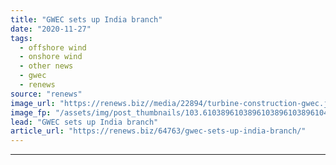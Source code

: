 ```yaml
---
title: "GWEC sets up India branch"
date: "2020-11-27"
tags: 
  - offshore wind
  - onshore wind
  - other news
  - gwec
  - renews
source: "renews"
image_url: "https://renews.biz//media/22894/turbine-construction-gwec.jpg?mode=crop&width=770&heightratio=0.6103896103896103896103896104&slimmage=true"
image_fp: "/assets/img/post_thumbnails/103.6103896103896103896103896104&slimmage=true"
lead: "GWEC sets up India branch"
article_url: "https://renews.biz/64763/gwec-sets-up-india-branch/"
---
```


---
